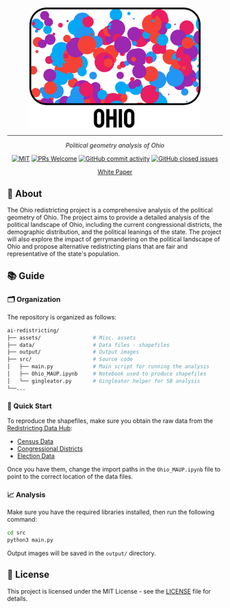 <p align="center">
  <img width="400" src="https://raw.githubusercontent.com/GoodluckH/ai-redistricting/668ee05c483495fefd754643eb7f96d2914f1754/assets/logo.svg">
</p>

---

<p align="center">
  <i>Political geometry analysis of Ohio</i>
</p>

<p align="center">
  <a href="/LICENSE"><img alt="MIT" src="https://img.shields.io/github/license/goodluckh/ai-redistricting?style=flat-square"></a>
  <a href='http://makeapullrequest.com'><img alt='PRs Welcome' src='https://img.shields.io/badge/PRs-welcome-brightgreen.svg?style=flat-square'/></a>
  <a href="https://github.com/goodluckh/ai-redistricting/graphs/commit-activity"><img alt="GitHub commit activity" src="https://img.shields.io/github/commit-activity/m/goodluckh/ai-redistricting?style=flat-square"/></a>
  <a href="https://github.com/goodluckh/ai-redistricting/issues"><img alt="GitHub closed issues" src="https://img.shields.io/github/issues-closed/goodluckh/ai-redistricting?style=flat-square"/></a>
</p>

<p align="center">
  <a href="https://mochiday.co/">White Paper</a>
</p>

## 👻 About

The Ohio redistricting project is a comprehensive analysis of the
political geometry of Ohio. The project aims to provide a detailed
analysis of the political landscape of Ohio, including the current
congressional districts, the demographic distribution, and the political
leanings of the state. The project will also explore the impact of
gerrymandering on the political landscape of Ohio and propose
alternative redistricting plans that are fair and representative of the
state's population.

## 📚 Guide

### 🗂️ Organization

The repository is organized as follows:

```bash
ai-redistricting/
├── assets/                 # Misc. assets
├── data/                   # Data files - shapefiles
├── output/                 # Output images
├── src/                    # Source code
│   ├── main.py             # Main script for running the analysis
│   ├── Ohio_MAUP.ipynb     # Notebook used to produce shapefiles
│   └── gingleator.py       # Gingleator helper for SB analysis
└──...
```

### 🚀 Quick Start

To reproduce the shapefiles, make sure you obtain the raw data from the
[Redistricting Data Hub](https://redistrictingdatahub.org/):

- [Census Data](https://redistrictingdatahub.org/dataset/ohio-block-pl-94171-2020-by-table/)
- [Congressional Districts](https://redistrictingdatahub.org/dataset/2022-ohio-congressional-districts-approved-plan/)
- [Election
  Data](https://redistrictingdatahub.org/dataset/vest-2016-ohio-precinct-and-election-results/)

Once you have them, change the import paths in the `Ohio_MAUP.ipynb`
file to point to the correct location of the data files.

### 📈 Analysis

Make sure you have the required libraries installed, then run the
following command:

```bash
cd src
python3 main.py
```

Output images will be saved in the `output/` directory.

## 📝 License

This project is licensed under the MIT License - see the
[LICENSE](/LICENSE) file for details.
